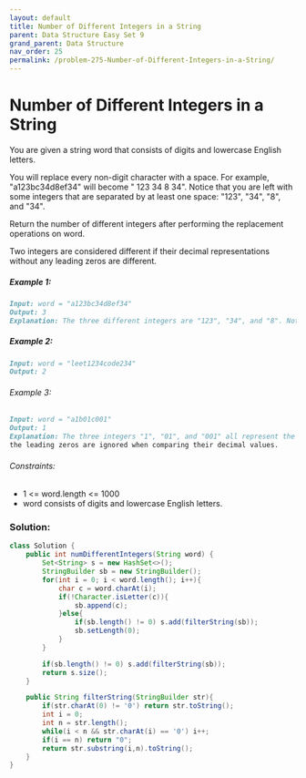 ```yaml
---
layout: default
title: Number of Different Integers in a String
parent: Data Structure Easy Set 9
grand_parent: Data Structure
nav_order: 25
permalink: /problem-275-Number-of-Different-Integers-in-a-String/
---
```

# Number of Different Integers in a String
You are given a string word that consists of digits and lowercase English letters.

You will replace every non-digit character with a space. For example, "a123bc34d8ef34" will become " 123  34 8  34". Notice that you are left with some integers that are separated by at least one space: "123", "34", "8", and "34".

Return the number of different integers after performing the replacement operations on word.

Two integers are considered different if their decimal representations without any leading zeros are different.

##### Example 1:
```markdown
Input: word = "a123bc34d8ef34"
Output: 3
Explanation: The three different integers are "123", "34", and "8". Notice that "34" is only counted once.
```
##### Example 2:
```markdown
Input: word = "leet1234code234"
Output: 2
```
###### Example 3:
```markdown
Input: word = "a1b01c001"
Output: 1
Explanation: The three integers "1", "01", and "001" all represent the same integer because
the leading zeros are ignored when comparing their decimal values.
```
###### Constraints:
* 1 <= word.length <= 1000
* word consists of digits and lowercase English letters.

### Solution:
```java
class Solution {
    public int numDifferentIntegers(String word) {
        Set<String> s = new HashSet<>();
        StringBuilder sb = new StringBuilder();
        for(int i = 0; i < word.length(); i++){
            char c = word.charAt(i);
            if(!Character.isLetter(c)){
                sb.append(c);
            }else{
                if(sb.length() != 0) s.add(filterString(sb));
                sb.setLength(0);
            }
        }

        if(sb.length() != 0) s.add(filterString(sb));
        return s.size();
    }

    public String filterString(StringBuilder str){
        if(str.charAt(0) != '0') return str.toString();
        int i = 0;
        int n = str.length();
        while(i < n && str.charAt(i) == '0') i++;
        if(i == n) return "0";
        return str.substring(i,n).toString();
    }
}
```